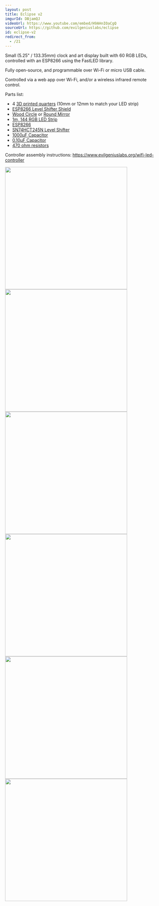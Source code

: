 ```yaml
---
layout: post
title: Eclipse v2
imgurId: DBjamQJ
videoUrl: https://www.youtube.com/embed/H9AHnIOaCgQ
sourceUrl: https://github.com/evilgeniuslabs/eclipse
id: eclipse-v2
redirect_from:
  - /21
---
```

Small (5.25" / 133.35mm) clock and art display built with 60 RGB LEDs, controlled with an ESP8266 using the FastLED library.

Fully open-source, and programmable over Wi-Fi or micro USB cable.

Controlled via a web app over Wi-Fi, and/or a wireless infrared remote control.

Parts list:

* 4 [3D printed quarters](https://www.thingiverse.com/thing:2873557) (10mm or 12mm to match your LED strip)
* [ESP8266 Level Shifter Shield](https://www.tindie.com/products/jasoncoon/wemos-d1-mini-esp8266-led-and-level-shifter-shield/)
* [Wood Circle](http://www.michaels.com/circle-shape-by-artminds/10298974.html) or [Round Mirror](http://www.michaels.com/round-mirror-by-artminds/M10025203.html)
* [1m, 144 RGB LED Strip](https://www.adafruit.com/product/1507)
* [ESP8266](https://www.aliexpress.com/item/WEMOS-D1-mini-Pro-16M-bytes-external-antenna-connector-ESP8266-WIFI-Internet-of-Things-development-board/32724692514.html)
* [SN74HCT245N Level Shifter](http://www.digikey.com/product-detail/en/texas-instruments/SN74HCT245N/296-1612-5-ND/277258)
* [1000µF Capacitor](http://www.digikey.com/product-detail/en/panasonic-electronic-components/ECA-1EM102/P5156-ND/245015)
* [0.10µF Capacitor](https://www.digikey.com/product-detail/en/kemet/C320C104M5R5TA/399-9776-ND/3726028)
* [470 ohm resistors](https://www.digikey.com/product-detail/en/stackpole-electronics-inc/CF14JT470R/CF14JT470RCT-ND/1830342)

Controller assembly instructions: https://www.evilgeniuslabs.org/wifi-led-controller

<img src="https://i.imgur.com/DBjamQJ.jpg" style="width:400px" class="img-responsive" />
<img src="https://i.imgur.com/3lJtPC0.jpg" style="width:400px" class="img-responsive" />
<img src="https://i.imgur.com/LLrlxHV.jpg" style="width:400px" class="img-responsive" />
<img src="https://i.imgur.com/IToOtId.jpg" style="width:400px" class="img-responsive" />
<img src="https://i.imgur.com/iMoj5qA.jpg" style="width:400px" class="img-responsive" />
<img src="https://i.imgur.com/xqjlPZ3.jpg" style="width:400px" class="img-responsive" />
